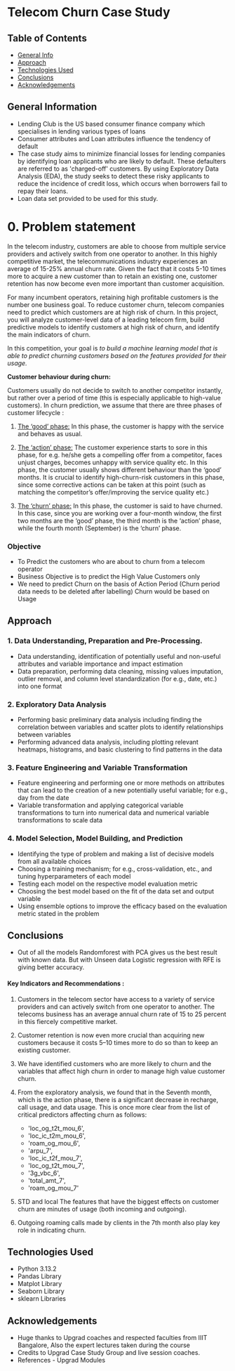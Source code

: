# Telecom Churn Case Study
>
>

## Table of Contents
* [General Info](#general-information)
* [Approach](#approach)
* [Technologies Used](#technologies-used)
* [Conclusions](#conclusions)
* [Acknowledgements](#acknowledgements)

<!-- You can include any other section that is pertinent to your problem -->

## General Information
- Lending Club is the US based consumer finance company which specialises in lending various types of loans
- Consumer attributes and Loan attributes influence the tendency of default
- The case study aims to minimize financial losses for lending companies by identifying loan applicants who are likely to default. These defaulters are referred to as 'charged-off' customers. By using Exploratory Data Analysis (EDA), the study seeks to detect these risky applicants to reduce the incidence of credit loss, which occurs when borrowers fail to repay their loans.
- Loan data set provided to be used for this study. 

# 0. Problem statement

In the telecom industry, customers are able to choose from multiple service providers and actively switch from one operator to another. In this highly competitive market, the telecommunications industry experiences an average of 15-25% annual churn rate. Given the fact that it costs 5-10 times more to acquire a new customer than to retain an existing one, customer retention has now become even more important than customer acquisition.

For many incumbent operators, retaining high profitable customers is the number one business
goal. To reduce customer churn, telecom companies need to predict which customers are at high risk of churn. In this project, you will analyze customer-level data of a leading telecom firm, build predictive models to identify customers at high risk of churn, and identify the main indicators of churn.

In this competition, your goal is *to build a machine learning model that is able to predict churning customers based on the features provided for their usage.*

**Customer behaviour during churn:**

Customers usually do not decide to switch to another competitor instantly, but rather over a
period of time (this is especially applicable to high-value customers). In churn prediction, we
assume that there are three phases of customer lifecycle :

1. <u>The ‘good’ phase:</u> In this phase, the customer is happy with the service and behaves as usual.

2. <u>The ‘action’ phase:</u> The customer experience starts to sore in this phase, for e.g. he/she gets a compelling offer from a competitor, faces unjust charges, becomes unhappy with service quality etc. In this phase, the customer usually shows different behaviour than the ‘good’ months. It is crucial to identify high-churn-risk customers in this phase, since some corrective actions can be taken at this point (such as matching the competitor’s offer/improving the service quality etc.)

3. <u>The ‘churn’ phase:</u> In this phase, the customer is said to have churned. In this case, since you are working over a four-month window, the first two months are the ‘good’ phase, the third month is the ‘action’ phase, while the fourth month (September) is the ‘churn’ phase.

### Objective
- To Predict the customers who are about to churn from a telecom operator
- Business Objective is to predict the High Value Customers only
- We need to predict Churn on the basis of Action Period (Churn period data needs to be deleted after labelling) Churn would be based on Usage

<!-- You don't have to answer all the questions - just the ones relevant to your project. -->

## Approach

### 1. Data Understanding, Preparation and Pre-Processing.
- Data understanding, identification of potentially useful and non-useful attributes and variable importance and impact estimation
- Data preparation, performing data cleaning, missing values imputation, outlier removal, and column level standardization (for e.g., date, etc.) into one format

### 2. Exploratory Data Analysis
- Performing basic preliminary data analysis including finding the correlation between variables and scatter plots to identify relationships between variables
- Performing advanced data analysis, including plotting relevant heatmaps, histograms, and basic clustering to find patterns in the data

### 3. Feature Engineering and Variable Transformation
- Feature engineering and performing one or more methods on attributes that can lead to the creation of a new potentially useful variable; for e.g., day from the date
- Variable transformation and applying categorical variable transformations to turn into numerical data and numerical variable transformations to scale data

### 4. Model Selection, Model Building, and  Prediction
- Identifying the type of problem and making a list of decisive models from all available choices
- Choosing a training mechanism; for e.g., cross-validation, etc., and tuning hyperparameters of each model
- Testing each model on the respective model evaluation metric
- Choosing the best model based on the fit of the data set and output variable
- Using ensemble options to improve the efficacy based on the evaluation metric stated in the problem

## Conclusions

- Out of all the models Randomforest with PCA gives us the best result with known data. But with Unseen data Logistic regression with RFE is giving better accuracy. 

#### Key Indicators and Recommendations :
1. Customers in the telecom sector have access to a variety of service providers and can actively switch from one operator to another. The telecoms business has an average annual churn rate of 15 to 25 percent in this fiercely competitive market.

2. Customer retention is now even more crucial than acquiring new customers because it costs 5–10 times more to do so than to keep an existing customer.

3. We have identified customers who are more likely to churn and the variables that affect high churn in order to manage high value customer churn.

4. From the exploratory analysis, we found that in the Seventh month, which is the action phase, there is a significant decrease in recharge, call usage, and data usage. This is once more clear from the list of critical predictors affecting churn as follows:
    - 'loc_og_t2t_mou_6',
    - 'loc_ic_t2m_mou_6',
    - 'roam_og_mou_6',
    - 'arpu_7',
    - 'loc_ic_t2f_mou_7',
    - 'loc_og_t2t_mou_7',
    - '3g_vbc_6',
    - 'total_amt_7',
    - 'roam_og_mou_7'

5. STD and local The features that have the biggest effects on customer churn are minutes of usage (both incoming and outgoing).

6. Outgoing roaming calls made by clients in the 7th month also play key role in indicating churn.



<!-- You don't have to answer all the questions - just the ones relevant to your project. -->


## Technologies Used
- Python 3.13.2
- Pandas Library 
- Matplot Library 
- Seaborn Library 
- sklearn Libraries

<!-- As the libraries versions keep on changing, it is recommended to mention the version of library used in this project -->

## Acknowledgements
- Huge thanks to Upgrad coaches and respected faculties from IIIT Bangalore, Also the expert lectures taken during the course 
- Credits to Upgrad Case Study Group and live session coaches.
- References - Upgrad Modules


<!-- Optional -->
<!-- ## License -->
<!-- This project is open source and available under the [... License](). -->

<!-- You don't have to include all sections - just the one's relevant to your project -->
